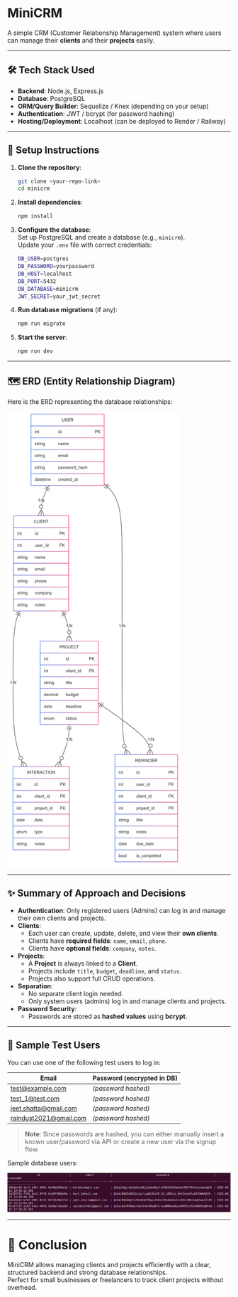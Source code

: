 # MiniCRM

A simple CRM (Customer Relationship Management) system where users can manage their **clients** and their **projects** easily.

---

## 🛠 Tech Stack Used

- **Backend**: Node.js, Express.js
- **Database**: PostgreSQL
- **ORM/Query Builder**: Sequelize / Knex (depending on your setup)
- **Authentication**: JWT / bcrypt (for password hashing)
- **Hosting/Deployment**: Localhost (can be deployed to Render / Railway)

---

## 🚀 Setup Instructions

1. **Clone the repository**:
   ```bash
   git clone <your-repo-link>
   cd minicrm
   ```

2. **Install dependencies**:
   ```bash
   npm install
   ```

3. **Configure the database**:  
   Set up PostgreSQL and create a database (e.g., `minicrm`).  
   Update your `.env` file with correct credentials:
   ```bash
   DB_USER=postgres
   DB_PASSWORD=yourpassword
   DB_HOST=localhost
   DB_PORT=5432
   DB_DATABASE=minicrm
   JWT_SECRET=your_jwt_secret
   ```

4. **Run database migrations** (if any):
   ```bash
   npm run migrate
   ```

5. **Start the server**:
   ```bash
   npm run dev
   ```

---

## 🗺 ERD (Entity Relationship Diagram)

Here is the ERD representing the database relationships:

![ERD Diagram](./ERD-Diagram.png)

---

## ✨ Summary of Approach and Decisions

- **Authentication**: Only registered users (Admins) can log in and manage their own clients and projects.
- **Clients**: 
  - Each user can create, update, delete, and view their **own clients**.
  - Clients have **required fields**: `name`, `email`, `phone`.
  - Clients have **optional fields**: `company`, `notes`.
- **Projects**: 
  - A **Project** is always linked to a **Client**.
  - Projects include `title`, `budget`, `deadline`, and `status`.
  - Projects also support full CRUD operations.
- **Separation**: 
  - No separate client login needed. 
  - Only system users (admins) log in and manage clients and projects.
- **Password Security**:
  - Passwords are stored as **hashed values** using **bcrypt**.

---

## 🧪 Sample Test Users

You can use one of the following test users to log in:

| Email                      | Password (encrypted in DB) |
|-----------------------------|-----------------------------|
| test@example.com            | *(password hashed)*         |
| test_1@test.com             | *(password hashed)*         |
| jeet.shatta@gmail.com       | *(password hashed)*         |
| raindust2021@gmail.com      | *(password hashed)*         |

> **Note**: Since passwords are hashed, you can either manually insert a known user/password via API or create a new user via the signup flow.

Sample database users:

![Users](./users.png)

---

# 📄 Conclusion

MiniCRM allows managing clients and projects efficiently with a clear, structured backend and strong database relationships.  
Perfect for small businesses or freelancers to track client projects without overhead.

